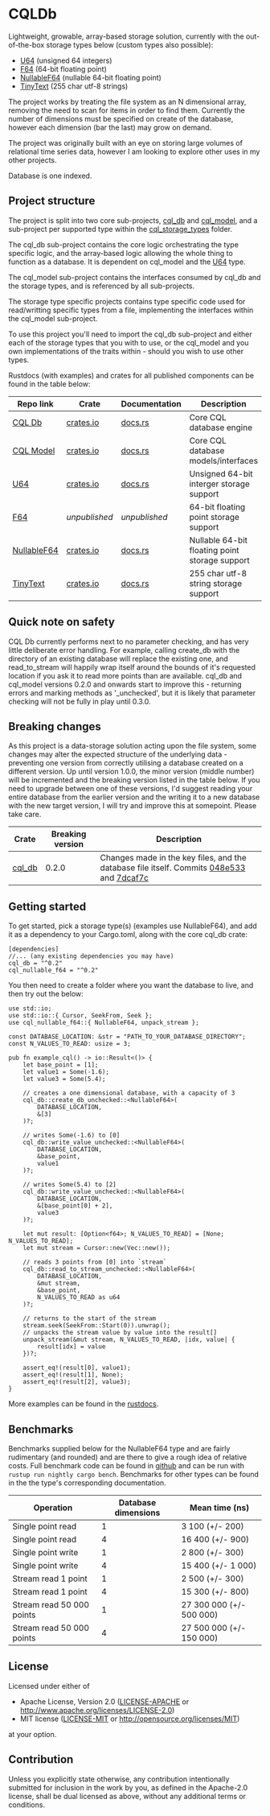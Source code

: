 # CQLDb
Lightweight, growable, array-based storage solution, currently with the out-of-the-box storage types below (custom types also possible):
- [U64](https://crates.io/crates/cql_u64) (unsigned 64 integers)
- [F64](https://github.com/AndrewSisley/CQLDb/tree/master/cql_storage_types/cql_f64) (64-bit floating point)
- [NullableF64](https://crates.io/crates/cql_nullable_f64) (nullable 64-bit floating point)
- [TinyText](https://crates.io/crates/cql_tiny_text) (255 char utf-8 strings)

The project works by treating the file system as an N dimensional array, removing the need to scan for items in order to find them. Currently the number of dimensions must be specified on create of the database, however each dimension (bar the last) may grow on demand.

The project was originally built with an eye on storing large volumes of relational time series data, however I am looking to explore other uses in my other projects.

Database is one indexed.


## Project structure

The project is split into two core sub-projects, [cql_db](https://crates.io/crates/cql_db) and [cql_model](https://crates.io/crates/cql_model), and a sub-project per supported type within the [cql_storage_types](https://github.com/AndrewSisley/CQLDb/tree/master/cql_storage_types) folder.

The cql_db sub-project contains the core logic orchestrating the type specific logic, and the array-based logic allowing the whole thing to function as a database.  It is dependent on cql_model and the [U64](https://crates.io/crates/cql_u64) type.

The cql_model sub-project contains the interfaces consumed by cql_db and the storage types, and is referenced by all sub-projects.

The storage type specific projects contains type specific code used for read/writting specific types from a file, implementing the interfaces within the cql_model sub-project.

To use this project you'll need to import the cql_db sub-project and either each of the storage types that you with to use, or the cql_model and you own implementations of the traits within - should you wish to use other types.

Rustdocs (with examples) and crates for all published components can be found in the table below:

Repo link |Crate | Documentation | Description
--- | --- | --- | ---
[CQL Db](https://github.com/AndrewSisley/CQLDb/tree/master/cql_db) | [crates.io](https://crates.io/crates/cql_db) | [docs.rs](https://docs.rs/cql_db) | Core CQL database engine
[CQL Model](https://github.com/AndrewSisley/CQLDb/tree/master/cql_model) | [crates.io](https://crates.io/crates/cql_model) | [docs.rs](https://docs.rs/cql_model) | Core CQL database models/interfaces
[U64](https://github.com/AndrewSisley/CQLDb/tree/master/cql_storage_types/cql_u64) | [crates.io](https://crates.io/crates/cql_u64) | [docs.rs](https://docs.rs/cql_u64) | Unsigned 64-bit interger storage support
[F64](https://github.com/AndrewSisley/CQLDb/tree/master/cql_storage_types/cql_f64) | *unpublished* | *unpublished* | 64-bit floating point storage support
[NullableF64](https://github.com/AndrewSisley/CQLDb/tree/master/cql_storage_types/cql_nullable_f64) | [crates.io](https://crates.io/crates/cql_nullable_f64) | [docs.rs](https://docs.rs/cql_nullable_f64) | Nullable 64-bit floating point storage support
[TinyText](https://github.com/AndrewSisley/CQLDb/tree/master/cql_storage_types/cql_tiny_text) | [crates.io](https://crates.io/crates/cql_tiny_text) | [docs.rs](https://docs.rs/cql_tiny_text) | 255 char utf-8 string storage support


## Quick note on safety

CQL Db currently performs next to no parameter checking, and has very little deliberate error handling.  For example, calling create_db with the directory of an existing database will replace the existing one, and read_to_stream will happily wrap itself around the bounds of it's requested location if you ask it to read more points than are available.  cql_db and cql_model versions 0.2.0 and onwards start to improve this - returning errors and marking methods as '_unchecked', but it is likely that parameter checking will not be fully in play until 0.3.0.


## Breaking changes

As this project is a data-storage solution acting upon the file system, some changes may alter the expected structure of the underlying data - preventing one version from correctly utilising a database created on a different version.  Up until version 1.0.0, the minor version (middle number) will be incremented and the breaking version listed in the table below.  If you need to upgrade between one of these versions, I'd suggest reading your entire database from the earlier version and the writing it to a new database with the new target version, I will try and improve this at somepoint.  Please take care.

Crate | Breaking version | Description
--- | --- | ---
[cql_db](https://crates.io/crates/cql_db) | 0.2.0 | Changes made in the key files, and the database file itself. Commits [048e533](https://github.com/AndrewSisley/CQLDb/commit/048e533bb22602a8206a96010b86a387810ab0b2) and [7dcaf7c](https://github.com/AndrewSisley/CQLDb/commit/7dcaf7c9aa2ce7e94c7fbcf0a0e4521944790e3d)


## Getting started

To get started, pick a storage type(s) (examples use NullableF64), and add it as a dependency to your Cargo.toml, along with the core cql_db crate:

```
[dependencies]
//... (any existing dependencies you may have)
cql_db = "^0.2"
cql_nullable_f64 = "^0.2"
```

You then need to create a folder where you want the database to live, and then try out the below:

```
use std::io;
use std::io::{ Cursor, SeekFrom, Seek };
use cql_nullable_f64::{ NullableF64, unpack_stream };

const DATABASE_LOCATION: &str = "PATH_TO_YOUR_DATABASE_DIRECTORY";
const N_VALUES_TO_READ: usize = 3;

pub fn example_cql() -> io::Result<()> {
    let base_point = [1];
    let value1 = Some(-1.6);
    let value3 = Some(5.4);

    // creates a one dimensional database, with a capacity of 3
    cql_db::create_db_unchecked::<NullableF64>(
        DATABASE_LOCATION,
        &[3]
    )?;

    // writes Some(-1.6) to [0]
    cql_db::write_value_unchecked::<NullableF64>(
        DATABASE_LOCATION,
        &base_point,
        value1
    )?;

    // writes Some(5.4) to [2]
    cql_db::write_value_unchecked::<NullableF64>(
        DATABASE_LOCATION,
        &[base_point[0] + 2],
        value3
    )?;

    let mut result: [Option<f64>; N_VALUES_TO_READ] = [None; N_VALUES_TO_READ];
    let mut stream = Cursor::new(Vec::new());

    // reads 3 points from [0] into `stream`
    cql_db::read_to_stream_unchecked::<NullableF64>(
        DATABASE_LOCATION,
        &mut stream,
        &base_point,
        N_VALUES_TO_READ as u64
    )?;

    // returns to the start of the stream
    stream.seek(SeekFrom::Start(0)).unwrap();
    // unpacks the stream value by value into the result[]
    unpack_stream(&mut stream, N_VALUES_TO_READ, |idx, value| {
        result[idx] = value
    })?;

    assert_eq!(result[0], value1);
    assert_eq!(result[1], None);
    assert_eq!(result[2], value3);
}
```
More examples can be found in the [rustdocs](https://docs.rs/cql_db).

## Benchmarks

Benchmarks supplied below for the NullableF64 type and are fairly rudimentary (and rounded) and are there to give a rough idea of relative costs.
Full benchmark code can be found in [github](https://github.com/AndrewSisley/CQLDb/tree/master/cql_storage_types/cql_nullable_f64) and can be run with `rustup run nightly cargo bench`.  Benchmarks for
other types can be found in the the type's corresponding documentation.

Operation | Database dimensions | Mean time (ns)
--- | --- | ---
Single point read | 1 | 3 100 (+/- 200)
Single point read | 4 | 16 400 (+/- 900)
Single point write | 1 | 2 800 (+/- 300)
Single point write | 4 | 15 400 (+/- 1 000)
Stream read 1 point | 1 | 2 500 (+/- 300)
Stream read 1 point | 4 | 15 300 (+/- 800)
Stream read 50 000 points | 1 | 27 300 000 (+/- 500 000)
Stream read 50 000 points | 4 | 27 500 000 (+/- 150 000)

## License

Licensed under either of

 * Apache License, Version 2.0
   ([LICENSE-APACHE](LICENSE-APACHE) or http://www.apache.org/licenses/LICENSE-2.0)
 * MIT license
   ([LICENSE-MIT](LICENSE-MIT) or http://opensource.org/licenses/MIT)

at your option.

## Contribution

Unless you explicitly state otherwise, any contribution intentionally submitted
for inclusion in the work by you, as defined in the Apache-2.0 license, shall be
dual licensed as above, without any additional terms or conditions.
